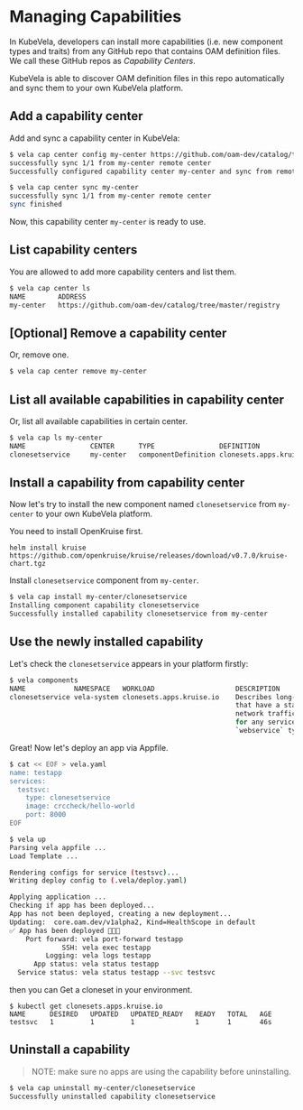 # Managing Capabilities

In KubeVela, developers can install more capabilities (i.e. new component types and traits) from any GitHub repo that contains OAM definition files. We call these GitHub repos as _Capability Centers_. 

KubeVela is able to discover OAM definition files in this repo automatically and sync them to your own KubeVela platform.

## Add a capability center

Add and sync a capability center in KubeVela:

```bash
$ vela cap center config my-center https://github.com/oam-dev/catalog/tree/master/registry
successfully sync 1/1 from my-center remote center
Successfully configured capability center my-center and sync from remote

$ vela cap center sync my-center
successfully sync 1/1 from my-center remote center
sync finished
```

Now, this capability center `my-center` is ready to use.

## List capability centers

You are allowed to add more capability centers and list them.

```bash
$ vela cap center ls
NAME     	ADDRESS
my-center	https://github.com/oam-dev/catalog/tree/master/registry
```

## [Optional] Remove a capability center

Or, remove one.

```bash
$ vela cap center remove my-center
```

## List all available capabilities in capability center

Or, list all available capabilities in certain center.

```bash
$ vela cap ls my-center
NAME               	CENTER   	TYPE               	DEFINITION                    	STATUS     	APPLIES-TO
clonesetservice    	my-center	componentDefinition	clonesets.apps.kruise.io      	uninstalled	[]
```

## Install a capability from capability center

Now let's try to install the new component named `clonesetservice` from `my-center` to your own KubeVela platform.

You need to install OpenKruise first.

```shell
helm install kruise https://github.com/openkruise/kruise/releases/download/v0.7.0/kruise-chart.tgz
```

Install `clonesetservice` component from `my-center`.

```bash
$ vela cap install my-center/clonesetservice
Installing component capability clonesetservice
Successfully installed capability clonesetservice from my-center
```

## Use the newly installed capability

Let's check the `clonesetservice` appears in your platform firstly:

```bash
$ vela components
NAME           	NAMESPACE  	WORKLOAD                	DESCRIPTION
clonesetservice	vela-system	clonesets.apps.kruise.io	Describes long-running, scalable, containerized services
               	           	                        	that have a stable network endpoint to receive external
               	           	                        	network traffic from customers. If workload type is skipped
               	           	                        	for any service defined in Appfile, it will be defaulted to
               	           	                        	`webservice` type.
```

Great! Now let's deploy an app via Appfile.

```bash
$ cat << EOF > vela.yaml
name: testapp
services:
  testsvc:
    type: clonesetservice
    image: crccheck/hello-world
    port: 8000
EOF
```

```bash
$ vela up
Parsing vela appfile ...
Load Template ...

Rendering configs for service (testsvc)...
Writing deploy config to (.vela/deploy.yaml)

Applying application ...
Checking if app has been deployed...
App has not been deployed, creating a new deployment...
Updating:  core.oam.dev/v1alpha2, Kind=HealthScope in default
✅ App has been deployed 🚀🚀🚀
    Port forward: vela port-forward testapp
             SSH: vela exec testapp
         Logging: vela logs testapp
      App status: vela status testapp
  Service status: vela status testapp --svc testsvc
```

then you can Get a cloneset in your environment.

```shell
$ kubectl get clonesets.apps.kruise.io
NAME      DESIRED   UPDATED   UPDATED_READY   READY   TOTAL   AGE
testsvc   1         1         1               1       1       46s
```

## Uninstall a capability

> NOTE: make sure no apps are using the capability before uninstalling.

```bash
$ vela cap uninstall my-center/clonesetservice
Successfully uninstalled capability clonesetservice
```
